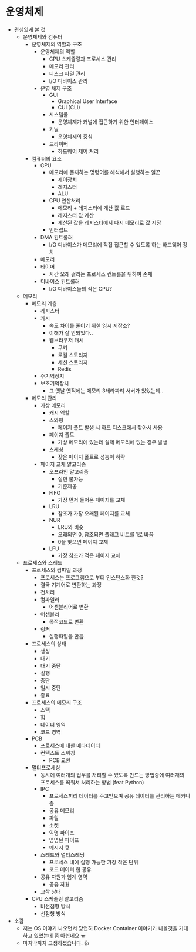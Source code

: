 # 운영체제
* 관심있게 본 것
    * 운영체제와 컴퓨터
        * 운영체제의 역할과 구조
            * 운영체제의 역할
                * CPU 스케줄링과 프로세스 관리
                * 메모리 관리
                * 디스크 파일 관리
                * I/O 디바이스 관리
            * 운영 체제 구조
                * GUI
                    * Graphical User Interface
                    * CUI (CLI)
                * 시스템콜
                    * 운영체제가 커널에 접근하기 위한 인터페이스
                * 커널
                    * 운영체제의 중심
                * 드라이버
                    * 하드웨어 제어 처리
        * 컴퓨터의 요소
            * CPU
                * 메모리에 존재하는 명령어를 해석해서 실행하는 일꾼
                    * 제어장치
                    * 레지스터
                    * ALU
                * CPU 연산처리
                    * 메모리 + 레지스터에 계산 값 로드
                    * 레지스터 값 계산
                    * 계산된 값을 레지스터에서 다시 메모리로 값 저장
                * 인터럽트
            * DMA 컨트롤러
                * I/O 디바이스가 메모리에 직접 접근할 수 있도록 하는 하드웨어 장치
            * 메모리
            * 타이머
                * 시간 오래 걸리는 프로세스 컨트롤을 위하여 존재
            * 디바이스 컨트롤러
                * I/O 디바이스들의 작은 CPU?
    * 메모리
        * 메모리 계층
            * 레지스터
            * 캐시
                * 속도 차이를 줄이기 위한 임시 저장소?
                * 이해가 잘 안되었다..
                * 웹브라우저 캐시
                    * 쿠키
                    * 로컬 스토리지
                    * 세션 스토리지
                    * Redis
            * 주기억장치
            * 보조기억장치
                * 그 옛날 옛적에는 메모리 3테라짜리 서버가 있었는데..
        * 메모리 관리
            * 가상 메모리
                * 캐시 역할
                * 스와핑
                    * 페이지 폴트 발생 시 하드 디스크에서 찾아서 사용
                * 페이지 폴트
                    * 가상 메모리에 있는데 실제 메모리에 없는 경우 발생
                * 스레싱
                    * 잦은 페이지 폴트로 성능이 하락
            * 페이지 교체 알고리즘
                * 오프라인 알고리즘
                    * 실현 불가능
                    * 기준제공
                * FIFO
                    * 가장 먼저 들어온 페이지를 교체
                * LRU
                    * 참조가 가장 오래된 페이지를 교체
                * NUR
                    * LRU와 비슷
                    * 오래되면 0, 참조되면 플래그 비트를 1로 바꿈
                    * 0을 찾으면 페이지 교체
                * LFU
                    * 가장 참조가 적은 페이지 교체
    * 프로세스와 스레드
        * 프로세스와 컴파일 과정
            * 프로세스는 프로그램으로 부터 인스턴스화 한것?
            * 결국 기계어로 변환하는 과정
            * 전처리
            * 컴파일러
                * 어셈블리어로 변환
            * 어셈블러
                * 목적코드로 변환
            * 링커
                * 실행파일을 만듬
        * 프로세스의 상태
            * 생성
            * 대기
            * 대기 중단
            * 실행
            * 중단
            * 일시 중단
            * 종료
        * 프로세스의 메모리 구조
            * 스택
            * 힙
            * 데이터 영역
            * 코드 영역
        * PCB
            * 프로세스에 대한 메타데이터
            * 컨텍스트 스위칭
                * PCB 교환
        * 멀티프로세싱
            * 동시에 여러개의 업무를 처리할 수 있도록 만드는 방법중에 여러개의 프로세스를 띄워서 처리하는 방법 (feat Python)
            * IPC
                * 프로세스끼리 데이터를 주고받으며 공유 데이터를 관리하는 메커니즘
                * 공유 메모리
                * 파일
                * 소켓
                * 익명 파이프
                * 명명된 파이프
                * 메시지 큐
            * 스레드와 멀티스레딩
                * 프로세스 내에 실행 가능한 가장 작은 단위
                * 코드 데이터 힙 공유
            * 공유 자원과 임계 영역
                * 공유 자원
            * 교착 상태
        * CPU 스케줄링 알고리즘
            * 비선점형 방식
            * 선점형 방식
* 소감
    * 저는 OS 이야기 나오면서 당연히 Docker Container 이야기가 나올것을 기대하고 있었는데 좀 아쉽네요 ㅠ
    * 마지막까지 고생하셨습니다. 👍

